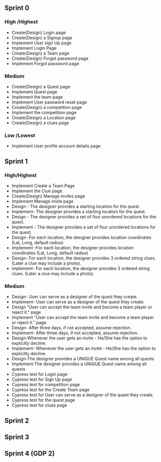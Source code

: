 ## Sprint 0

### High /Highest

* Create(Design) Login page
* Create(Design) a Signup page
* Implement User sign Up page
* Implement Login Page
* Create(Design) a Team page
* Create(Design) Forgot password page
* Implement Forgot password page

### Medium
* Create(Design) a Quest page
* Implement Quest page
* Implement the team page
* Implement User password reset page
* Create(Design) a competition page
* Implement the competition page
* Create(Design) a Location page
* Create(Design) a clues page 

### Low /Lowest
* Implement User profile account details page


## Sprint 1
### High/Highest
* Implement Create a Team Page
* Implement the Clue page.
* Create(Design) Manage invites page
* Implement Manage invite page
* Design - The designer provides a starting location for the quest.
* Implement- The designer provides a starting location for the quest.
* Design - The designer provides a set of four unordered locations for the quest.
* Implement - The designer provides a set of four unordered locations for the quest.
* Design- For each location, the designer provides location coordinates (Lat, Long, default radius)
* Implement -For each location, the designer provides location coordinates (Lat, Long, default radius)
* Design- For each location, the designer provides 3 ordered string clues. (Later a clue may include a photo).
* implement- For each location, the designer provides 3 ordered string clues. (Later a clue may include a photo).



### Medium
* Design- User can serve as a designer of the quest they create.
* Implement- User can serve as a designer of the quest they create.
* Design "User can accept the team invite and become a team player or reject it." page
* Implement "User can accept the team invite and become a team player or reject it." page
* Design- After three days, if not accepted, assume rejection.
* Implement- After three days, if not accepted, assume rejection.
* Design-Whenever the user gets an invite - He/She has the option to explicitly decline.
* Implement- Whenever the user gets an invite - He/She has the option to explicitly decline.
* Design-The designer provides a UNIQUE Quest name among all quests
* Implement-The designer provides a UNIQUE Quest name among all quests
* Cypress test for Login page
* Cypress test for Sign Up page
* Cypress test for competition page
* Cypress test for the Create Team page
* Cypress test for User can serve as a designer of the quest they create.
* Cypress test for the quest page
* Cypress test for clues page
  


## Sprint 2

## Sprint 3

## Sprint 4 (GDP 2)
